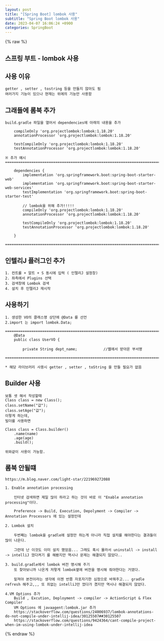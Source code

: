 ```yaml
---  
layout: post  
title: "[Spring Boot] lombok 사용"  
subtitle: "Spring Boot lombok 사용"  
date: 2023-04-07 16:06:24 +0900  
categories: SpringBoot  
---  
```

{% raw %}  
## 스프링 부트 - lombok 사용  
  
## 사용 이유  
	getter , setter , tostring 등을 만들지 않아도 됨  
	여러가지 기능이 있으나 현재는 위에의 기능만 사용함  
  
## 그래들에 롬북 추가  
  
	build.gradle 파일을 열어서 dependencies에 아래의 내용을 추가  
  
		compileOnly 'org.projectlombok:lombok:1.18.20'  
		annotationProcessor 'org.projectlombok:lombok:1.18.20'  
  
		testCompileOnly 'org.projectlombok:lombok:1.18.20'  
		testAnnotationProcessor 'org.projectlombok:lombok:1.18.20'  
  
	※ 추가 예시  
	=====================================================================================================================================================  
  
		dependencies {  
			implementation 'org.springframework.boot:spring-boot-starter-web'  
			implementation 'org.springframework.boot:spring-boot-starter-web-services'  
			testImplementation 'org.springframework.boot:spring-boot-starter-test'  
  
			// lombok을 위해 추가!!!!!  
			compileOnly 'org.projectlombok:lombok:1.18.20'  
			annotationProcessor 'org.projectlombok:lombok:1.18.20'  
  
			testCompileOnly 'org.projectlombok:lombok:1.18.20'  
			testAnnotationProcessor 'org.projectlombok:lombok:1.18.20'  
  
		}  
  
	=====================================================================================================================================================  
  
## 인텔리J 플러그인 추가  
  
	1. 컨트롤 + 알트 + S 동시에 입력 ( 인텔리J 설정창)  
	2. 좌측에서 Plugins 선택  
	3. 검색창에 Lombok 검색  
	4. 설치 후 인텔리J 재시작  
  
## 사용하기  
  
	1. 생성한 VO의 클래스명 상단에 @Data 를 선언  
	2.import 는 import lombok.Data;  
  
	=====================================================================================================================================================  
		@Data  
		public class UserVO {  
  
			private String dept_name;            //웹에서 받아온 부서명  
  
	=====================================================================================================================================================  
  
	* 해당 라이브러리 사용시 getter , setter , toString 을 만들 필요가 없음  
  
## Builder 사용  
  
	보통 셋 해서 작성할때  
	Class class = new Class();  
	class.setName("값");  
	class.setAge("값");  
	이렇게 하는데,  
	빌더를 사용하면  
  
	Class class = Class.builder()  
		.name(name)  
		.age(age)  
		.build();  
  
	위와같이 사용이 가능함.  
  
## 롬북 안될떄  
  
	https://m.blog.naver.com/light-star/221969272088  
  
	1. Enable annotation processing  
  
		인터넷 검색하면 제일 많이 하라고 하는 것이 바로 이 "Enable annotation processing"이다.  
  
		Preference -> Build, Execution, Depolyment -> Compiler -> Annotation Processors 에 있는 설정인데  
  
	2. Lombok 설치  
  
		두번째는 lombok을 gradle에 설정만 하는게 아니라 직접 설치를 해야한다는 결과들이 많이 나온다.  
  
		그런데 난 이것도 이미 설치 했었음... 그래도 혹시 몰라서 uninstall -> install -> intelliJ 껐다켜기 를 해봤지만 역시나 문제는 해결되지 않았다..  
  
	3. build.gradle에서 lombok 버전 명시해 주기  
		또 찾아보니까 나온게 저렇게 lombok옆에 버전을 명시해 줘야한다는 거였다.  
  
		밑져야 본전이라는 생각에 이젠 반쯤 자포자기한 심정으로 바꿔주고... gradle refresh 해주고,,, 또 죄없는 intelliJ만 껐다가 켰지만 역시나 해결되지 않았다.  
  
	4.VM Options 추가  
		Build , Excution, Deployment -> compiler -> ActionScript & Flex Compiler  
		VM Options 에 javaagent:lombok.jar 추가  
		https://stackoverflow.com/questions/24006937/lombok-annotations-do-not-compile-under-intellij-idea/30125507##30125507  
		https://stackoverflow.com/questions/9424364/cant-compile-project-when-im-using-lombok-under-intellij-idea  
{% endraw %}